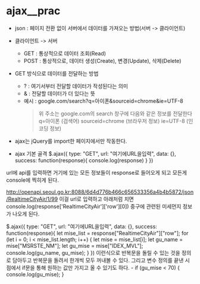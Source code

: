 # ajax__prac

- json : 페이지 전환 없이 서버에서 데이터를 가져오는 방법(서버 -> 클라이언트)

- 클라이언트 -> 서버
    - GET : 통상적으로 데이터 조회(Read)
    - POST : 통상적으로, 데이터 생성(Create), 변경(Update), 삭제(Delete)

- GET 방식으로 데이터를 전달하는 방법
    - ? : 여기서부터 전달할 데이터가 작성된다는 의미
    - & : 전달할 데이터가 더 있다는 뜻
    - 예시 : google.com/search?q=아이폰&sourceid=chrome&ie=UTF-8
        > 위 주소는 google.com의 search 창구에 다음와 같은 정보를 전달한다 
        > q=아이폰 (검색어)
        > sourceid=chrome (브라우저 정보)
        > ie=UTF-8 (인코딩 정보)

- ajax는 jQuery를 import한 페이지에서만 작동한다.

- ajax 기본 골격
    $.ajax({
    type: "GET",
    url: "여기에URL을입력",
    data: {},
    success: function(response){
    console.log(response)
  }
})

url에 api를 입력하면 거기에 있는 모든 정보들이 response로 들어오게 되고 모든게 console에 찍히게 된다.

http://openapi.seoul.go.kr:8088/6d4d776b466c656533356a4b4b5872/json/RealtimeCityAir/1/99
이걸 url로 입력하고 아래처럼 치면
console.log(response['RealtimeCityAir']['row'][0])
중구에 관련된 미세먼지 정보가 나오게 된다.

$.ajax({
    type: "GET",
    url: "여기에URL을입력",
    data: {},
    success: function(response){
    let mise_list = response["RealtimeCityAir"]["row"]; 
    for (let i = 0; i < mise_list.length; i++) {
    let mise = mise_list[i];
    let gu_name = mise["MSRSTE_NM"]; 
    let gu_mise = mise["IDEX_MVL"]; 
    console.log(gu_name, gu_mise);
  }
})
이런식으로 반복문을 돌릴 수 있는 것을 정의로 담아두고 반복문을 돌려서 한개씩 모두 꺼내볼 수 있다.
그리고 변수 정의를 끝낸 시점에서 if문을 통해 원하는 값만 가지고 올 수 있기도 하다.
    - if (gu_mise < 70) {
        console.log(gu_mise);
    }
